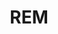 ---
layout: home

title: REM
titleTemplate: Rclone 桌面应用

hero:
  name: "REM"
  text: "Rclone 桌面应用"
  tagline: REM 是一款基于 Rclone 的桌面应用程序，可让您轻松浏览、整理和传输各个云存储中的文件。 
  actions:
    - theme: alt
      text: Windows
      link: https://release.liriliri.io/rem/REM-1.1.0-win-x64.exe
    - theme: alt
      text: macOS Apple silicon
      link: https://release.liriliri.io/rem/REM-1.1.0-mac-arm64.dmg 
    - theme: alt
      text: macOS Intel chip 
      link: https://release.liriliri.io/rem/REM-1.1.0-mac-x64.dmg   
    - theme: alt
      text: Linux
      link: https://release.liriliri.io/rem/REM-1.1.0-linux-x86_64.AppImage
  image:
    src: /screenshot.png
    alt: screenshot

features:
  - icon:
      src: /rocket.svg
    title: 开箱即用 
    details: 内置 Rclone，下载安装即可使用。
  - icon:
      src: /tools.svg
    title: 功能齐全
    details: 支持上传下载、复制粘贴等操作。
  - icon:
      src: /easy.svg
    title: 简单易用
    details: 全图形化界面，一键操作，不用输入任何命令。
---